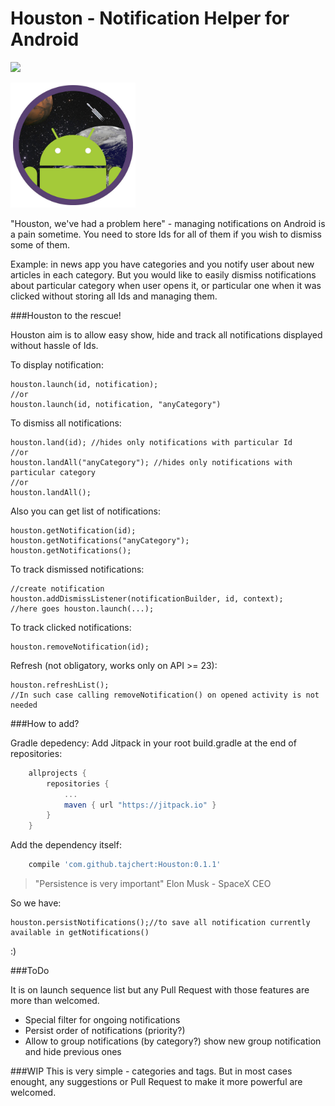 # Houston - Notification Helper for Android
[![](https://jitpack.io/v/tajchert/Houston.svg)](https://jitpack.io/#tajchert/Houston)

<img src="img/icon_library.jpg" width="200" height="200" alt="Mission Patch"/>

"Houston, we've had a problem here" - managing notifications on Android is a pain sometime. You need to store Ids for all of them if you wish to dismiss some of them.

Example: in news app you have categories and you notify user about new articles in each category. But you would like to easily dismiss notifications about particular category when user opens it, or particular one when it was clicked without storing all Ids and managing them.

###Houston to the rescue!

Houston aim is to allow easy show, hide and track all notifications displayed without hassle of Ids.



To display notification:
```
houston.launch(id, notification);
//or
houston.launch(id, notification, "anyCategory")
```

To dismiss all notifications:

```
houston.land(id); //hides only notifications with particular Id
//or
houston.landAll("anyCategory"); //hides only notifications with particular category
//or
houston.landAll();
```

Also you can get list of notifications:
```
houston.getNotification(id);
houston.getNotifications("anyCategory");
houston.getNotifications();
```

To track dismissed notifications:
```
//create notification
houston.addDismissListener(notificationBuilder, id, context);
//here goes houston.launch(...);
```

To track clicked notifications:
```
houston.removeNotification(id);
```


Refresh (not obligatory, works only on API >= 23):
```
houston.refreshList();
//In such case calling removeNotification() on opened activity is not needed
```

###How to add?

Gradle depedency:
Add Jitpack in your root build.gradle at the end of repositories:
```gradle
	allprojects {
		repositories {
			...
			maven { url "https://jitpack.io" }
		}
	}
```
Add the dependency itself:
```gradle
    compile 'com.github.tajchert:Houston:0.1.1'
```



>"Persistence is very important" Elon Musk - SpaceX CEO

So we have:
```
houston.persistNotifications();//to save all notification currently available in getNotifications()
```
:)

###ToDo

It is on launch sequence list but any Pull Request with those features are more than welcomed.

* Special filter for ongoing notifications
* Persist order of notifications (priority?)
* Allow to group notifications (by category?) show new group notification and hide previous ones


###WIP
This is very simple - categories and tags. But in most cases enought, any suggestions or Pull Request to make it more powerful are welcomed.
